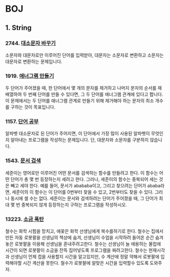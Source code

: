 # BOJ
## 1. String
### 2744. [대소문자 바꾸기](https://www.acmicpc.net/problem/2744)

소문자와 대문자로만 이루어진 단어를 입력받아, 대문자는 소문자로 변환하고 소문자는 대문자로 변환하는 문제입니다.

### 1919. [애너그램 만들기](https://www.acmicpc.net/problem/1919)

두 단어가 주어졌을 때, 한 단어에서 몇 개의 문자를 제거하고 나머지 문자의 순서를 재배열하여 두 번째 단어를 만들 수 있다면, 그 두 단어를 애너그램 관계에 있다고 합니다. 이 문제에서는 두 단어를 애너그램 관계로 만들기 위해 제거해야 하는 문자의 최소 개수를 구하는 것이 목표입니다.

### 1157. [단어 공부](https://www.acmicpc.net/problem/1157)

알파벳 대소문자로 된 단어가 주어지면, 이 단어에서 가장 많이 사용된 알파벳이 무엇인지 알아내는 프로그램을 작성하는 문제입니다. 단, 대문자와 소문자를 구분하지 않습니다.

### 1543. [문서 검색](https://www.acmicpc.net/problem/1543)
세준이는 영어로만 이루어진 어떤 문서를 검색하는 함수를 만들려고 한다. 이 함수는 어떤 단어가 총 몇 번 등장하는지 세려고 한다. 그러나, 세준이의 함수는 중복되어 세는 것은 빼고 세야 한다. 예를 들어, 문서가 abababa이고, 그리고 찾으려는 단어가 ababa라면, 세준이의 이 함수는 이 단어를 0번부터 찾을 수 있고, 2번부터도 찾을 수 있다. 그러나 동시에 셀 수는 없다.
세준이는 문서와 검색하려는 단어가 주어졌을 때, 그 단어가 최대 몇 번 중복되지 않게 등장하는지 구하는 프로그램을 작성하시오.

### 13223. [소금 폭탄](https://www.acmicpc.net/problem/13223)
철수는 화학 시험을 망치고, 애꿎은 화학 선생님에게 복수를하기로 한다.
철수는 집에서 만든 자동 로봇팔을 선생님의 책상에 숨겨, 선생님이 수업을 시작하려 들어온 순간 숨겨놓은 로봇팔을 이용해 선생님을 혼내주려고한다. 철수는 선생님이 늘 애용하는 물컵에 시간이 되면 로봇팔이 소금을 잔뜩 집어넣도록 프로그램을 짜려고한다.
철수는 현재시각과 선생님이 언제 컵을 사용할지 시간을 알고있지만, 수 계산에 정말 약해서 로봇팔에 입력해야할 시간 계산을 못한다. 철수가 로봇팔에 알맞은 시간을 입력할수 있도록 도와주자.
